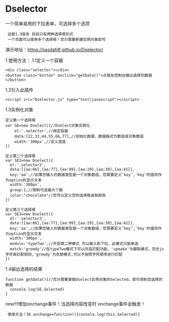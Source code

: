 # Dselector
一个简单易用的下拉表单，可选择多个选项

     这是1.3版本 目前只有两种选择框形式
     一个页面可以使用多个选择框！您只需要新建实例对象即可
演示地址：https://iiasdafdf.github.io/Dselector/


1.使用方法：
1.1定义一个容器

    <div class="selector"></div>
    <button class="button" onclick="getData()">点我在控制台输出选择的数据</button>

1.2引入此插件

    <script src="Dselector.js" type="text/javascript"></script>

1.3实例化对象

    定义第一个选择框
    var SE=new Dselect({//Dselect对象实例化
        el:'.selector',//绑定容器
        data:[22,33,44,55,66,77],//初始化数据，数据格式为数组或对象数组
        width:'300px',//定义宽度
    })
  
    定义第二个选择框
    var SE2=new Dselect({
      el:'.selector2',
      data:[{aa:66},{aa:77},{aa:99},{aa:29},{aa:30},{aa:41}],
      key:'aa',//如果您输入的数据类型是一个对象数组，您需要定义‘key’,'key'的值将作为option的显示文本
      width:'300px',
      group:1,//限制可选最大个数
      color:"chocolate"//您可以定义您的选择框皮肤颜色
    })

    定义第三个选择框
    var SE3=new Dselect({
      el:'.selector3',
      data:[{aa:66},{aa:77},{aa:99},{aa:29},{aa:30},{aa:41}],
      key:'aa',//如果您输入的数据类型是一个对象数组，您需要定义‘key’,'key'的值将作为option的显示文本
      width:'300px',
      module:'typeTwo',//开启第二种模式 可以输入和下拉，此模式只能单选
      match:'greedy'//在typeTwo模式下可以开启匹配功能，'upmake'为摄取模式，符合js字符串匹配规则,'greedy'为贪婪模式,可以不按照字符顺序进行匹配
    })
  
  
  1.4输出选择的结果
  
    function getData(){//您只需要拿取Dselect实例对象的Selected，即可得到您选择的数据
      console.log(SE.Selected)
    }
    
    
new!!!增加onchange事件！当选择内容改变时 onchange事件会触发！
  
     使用方法！SE.onchange=function(){console.log(this.Selected)}
